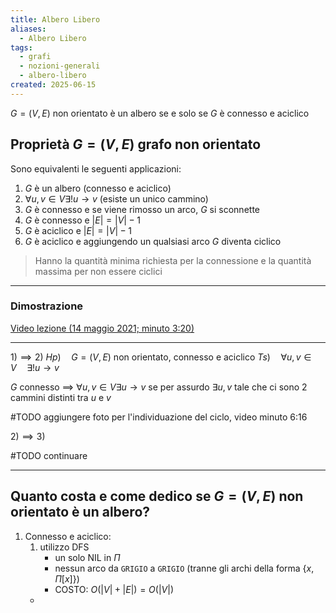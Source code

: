 ```yaml
---
title: Albero Libero
aliases:
  - Albero Libero
tags:
  - grafi
  - nozioni-generali
  - albero-libero
created: 2025-06-15
---
```

$G= (V, E)$ non orientato è un albero se e solo se $G$ è connesso e aciclico


## Proprietà $G=(V, E)$ grafo non orientato
Sono equivalenti le seguenti applicazioni:
1. $G$ è un albero (connesso e aciclico)
2. $\forall u,v\in V \exists ! u\to v$  (esiste un unico cammino)
3. $G$ è connesso e se viene rimosso un arco, $G$ si sconnette
4. $G$ è connesso e $|E| = |V|-1$
5. $G$ è aciclico e $|E| = |V| - 1$
6. $G$ è aciclico e aggiungendo un qualsiasi arco $G$ diventa ciclico


> Hanno la quantità minima richiesta per la connessione e la quantità massima per non essere ciclici

---
### Dimostrazione
[Video lezione (14 maggio 2021; minuto 3:20)](https://uniudamce.sharepoint.com/sites/117802-ALGORITMIESTRUTTUREDATIELABORATORIO/_layouts/15/stream.aspx?id=%2Fsites%2F117802%2DALGORITMIESTRUTTUREDATIELABORATORIO%2FDocumenti%20condivisi%2FGeneral%2FRecordings%2FASD%20lezione%2049%2Emp4&referrer=StreamWebApp%2EWeb&referrerScenario=AddressBarCopied%2Eview%2E6630e68b%2D62b2%2D4f99%2D9c2b%2D95605ff058b0)

---

$1) \implies 2)$
$Hp)\quad G=(V,E)\text{ non orientato, connesso e aciclico}$
$Ts)\quad \forall u,v \in V \quad \exists ! u\to v$

$G$ connesso $\implies$ $\forall u,v \in V \exists u \to v$
se per assurdo $\exists u,v$ tale che ci sono 2 cammini distinti tra $u$ e $v$

#TODO aggiungere foto per l'individuazione del ciclo, video minuto 6:16

$2) \implies 3)$

#TODO continuare

---

## Quanto costa e come dedico se $G=(V, E)$ non orientato è un albero?
1) Connesso e aciclico:
	1) utilizzo DFS
		- un solo NIL in $\Pi$
		- nessun arco da `GRIGIO` a `GRIGIO` (tranne gli archi della forma $\{x, \Pi[x]\}$)
		- COSTO: $O(|V| + |E|) = O(|V|)$
	- 
